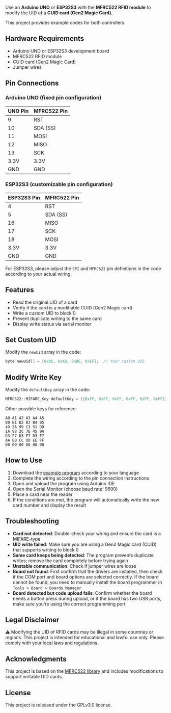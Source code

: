 Use an **Arduino UNO** or **ESP32S3** with the **MFRC522 RFID module** to modify the UID of a **CUID card (Gen2 Magic Card)**.

This project provides example codes for both controllers.

## Hardware Requirements

* Arduino UNO or ESP32S3 development board
* MFRC522 RFID module
* CUID card (Gen2 Magic Card)
* Jumper wires

## Pin Connections

### Arduino UNO (fixed pin configuration)

| UNO Pin | MFRC522 Pin |
| ------- | ----------- |
| 9       | RST         |
| 10      | SDA (SS)    |
| 11      | MOSI        |
| 12      | MISO        |
| 13      | SCK         |
| 3.3V    | 3.3V        |
| GND     | GND         |

### ESP32S3 (customizable pin configuration)

| ESP32S3 Pin | MFRC522 Pin |
| ----------- | ----------- |
| 4           | RST         |
| 5           | SDA (SS)    |
| 16          | MISO        |
| 17          | SCK         |
| 18          | MOSI        |
| 3.3V        | 3.3V        |
| GND         | GND         |

For ESP32S3, please adjust the `SPI` and `MFRC522` pin definitions in the code according to your actual wiring.

## Features

* Read the original UID of a card
* Verify if the card is a modifiable CUID (Gen2 Magic card)
* Write a custom UID to block 0
* Prevent duplicate writing to the same card
* Display write status via serial monitor

## Set Custom UID

Modify the `newUid` array in the code:

```cpp
byte newUid[] = {0xDE, 0xAD, 0xBE, 0xEF};  // Your custom UID
```

## Modify Write Key

Modify the `defaultKey` array in the code:

```cpp
MFRC522::MIFARE_Key defaultKey = {{0xFF, 0xFF, 0xFF, 0xFF, 0xFF, 0xFF}};
```

Other possible keys for reference:
```
A0 A1 A2 A3 A4 A5
B0 B1 B2 B3 B4 B5
4D 3A 99 C3 51 DD
1A 98 2C 7E 45 9A
D3 F7 D3 F7 D3 F7
AA BB CC DD EE FF
00 00 00 00 00 00
```

## How to Use

1. Download the [example program](https://github.com/green-mochi/RC522-CUID/blob/main/rc522-cuid-en.ino) according to your language
2. Complete the wiring according to the pin connection instructions
3. Open and upload the program using Arduino IDE
4. Open the Serial Monitor (choose baud rate: 9600)
5. Place a card near the reader
6. If the conditions are met, the program will automatically write the new card number and display the result

## Troubleshooting

* **Card not detected**: Double-check your wiring and ensure the card is a MIFARE-type
* **UID write failed**: Make sure you are using a Gen2 Magic card (CUID) that supports writing to block 0
* **Same card keeps being detected**: The program prevents duplicate writes; remove the card completely before trying again
* **Unstable communication**: Check if jumper wires are loose
* **Board not found**: First confirm that the drivers are installed, then check if the COM port and board options are selected correctly. If the board cannot be found, you need to manually install the board programmer in `Tools > Board > Boards Manager`
* **Board detected but code upload fails**: Confirm whether the board needs a button press during upload, or if the board has two USB ports, make sure you're using the correct programming port

## Legal Disclaimer

⚠️ Modifying the UID of RFID cards may be illegal in some countries or regions. This project is intended for educational and lawful use only. Please comply with your local laws and regulations.

## Acknowledgments

This project is based on the [MFRC522 library](https://github.com/miguelbalboa/rfid) and includes modifications to support writable UID cards.

## License

This project is released under the GPLv3.0 license.
